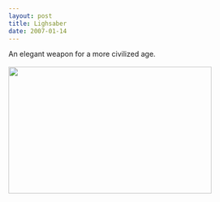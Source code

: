 ```yaml
---
layout: post
title: Lighsaber
date: 2007-01-14
---
```

An elegant weapon for a more civilized age.<br /><br /><a onblur="try {parent.deselectBloggerImageGracefully();} catch(e) {}" href="http://2.bp.blogspot.com/_zdYMSK7YuAA/SargGZaUuVI/AAAAAAAAFF4/2rymp-9CXZQ/s1600-h/lightsaber_web_medium.jpg"><img style="float:left; margin:0 10px 10px 0;cursor:pointer; cursor:hand;width: 400px; height: 250px;" src="http://2.bp.blogspot.com/_zdYMSK7YuAA/SargGZaUuVI/AAAAAAAAFF4/2rymp-9CXZQ/s400/lightsaber_web_medium.jpg" border="0" alt="" id="BLOGGER_PHOTO_ID_5308301511314684242" /></a>
